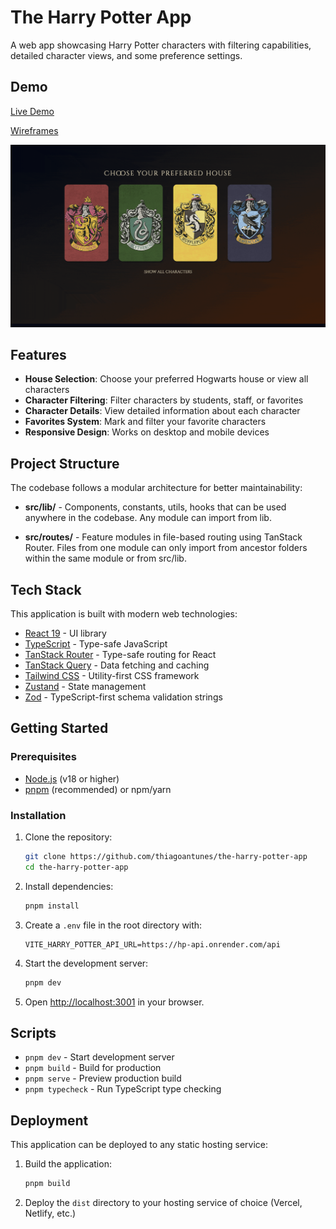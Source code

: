 # The Harry Potter App

A web app showcasing Harry Potter characters with filtering capabilities, detailed character views, and some preference settings.

## Demo

[Live Demo](https://the-harry-potter-app.vercel.app/)

[Wireframes](https://www.tldraw.com/f/SIDe4FlkrnXJDQyeK0qWb?d=v-615.-307.3070.1292.page)

![App Demo](./public/screenshots.gif)

## Features

- **House Selection**: Choose your preferred Hogwarts house or view all characters
- **Character Filtering**: Filter characters by students, staff, or favorites
- **Character Details**: View detailed information about each character
- **Favorites System**: Mark and filter your favorite characters
- **Responsive Design**: Works on desktop and mobile devices

## Project Structure

The codebase follows a modular architecture for better maintainability:

- **src/lib/** - Components, constants, utils, hooks that can be used anywhere in the codebase. Any module can import from lib.

- **src/routes/** - Feature modules in file-based routing using TanStack Router. Files from one module can only import from ancestor folders within the same module or from src/lib.

## Tech Stack

This application is built with modern web technologies:

- [React 19](https://react.dev/) - UI library
- [TypeScript](https://www.typescriptlang.org/) - Type-safe JavaScript
- [TanStack Router](https://tanstack.com/router/latest) - Type-safe routing for React
- [TanStack Query](https://tanstack.com/query/latest) - Data fetching and caching
- [Tailwind CSS](https://tailwindcss.com/) - Utility-first CSS framework
- [Zustand](https://zustand-demo.pmnd.rs/) - State management
- [Zod](https://zod.dev/) - TypeScript-first schema validation strings

## Getting Started

### Prerequisites

- [Node.js](https://nodejs.org/) (v18 or higher)
- [pnpm](https://pnpm.io/) (recommended) or npm/yarn

### Installation

1. Clone the repository:

   ```bash
   git clone https://github.com/thiagoantunes/the-harry-potter-app
   cd the-harry-potter-app
   ```

2. Install dependencies:

   ```bash
   pnpm install
   ```

3. Create a `.env` file in the root directory with:

   ```
   VITE_HARRY_POTTER_API_URL=https://hp-api.onrender.com/api
   ```

4. Start the development server:

   ```bash
   pnpm dev
   ```

5. Open [http://localhost:3001](http://localhost:3001) in your browser.

## Scripts

- `pnpm dev` - Start development server
- `pnpm build` - Build for production
- `pnpm serve` - Preview production build
- `pnpm typecheck` - Run TypeScript type checking

## Deployment

This application can be deployed to any static hosting service:

1. Build the application:

   ```bash
   pnpm build
   ```

2. Deploy the `dist` directory to your hosting service of choice (Vercel, Netlify, etc.)
